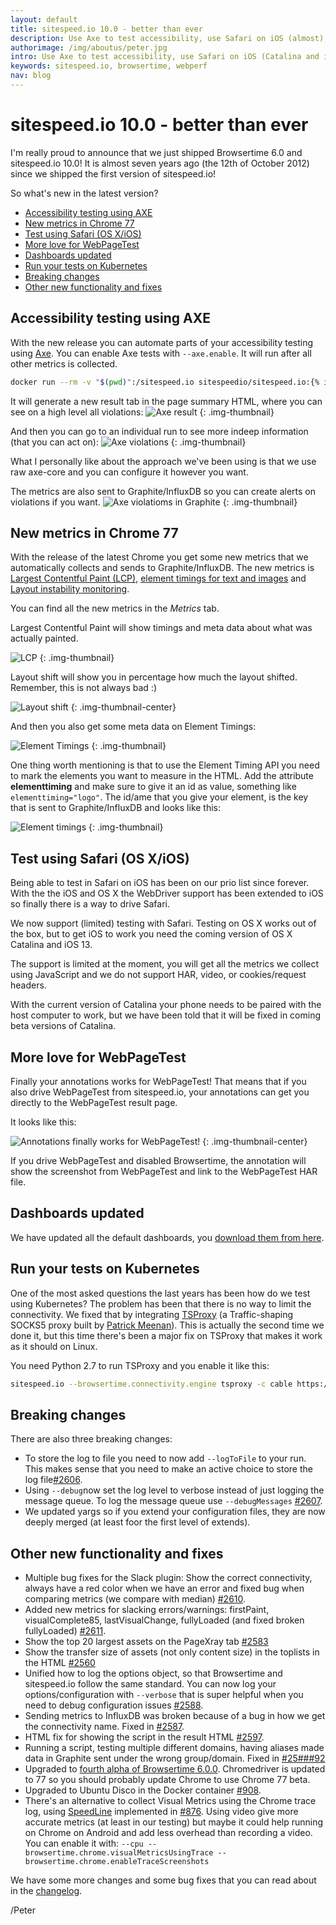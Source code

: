 ```yaml
---
layout: default
title: sitespeed.io 10.0 - better than ever
description: Use Axe to test accessibility, use Safari on iOS (almost), a lot of new metrics in Chrome and love to WebPageTest.
authorimage: /img/aboutus/peter.jpg
intro: Use Axe to test accessibility, use Safari on iOS (Catalina and iOS 13), a lot of new metrics in Chrome and more love to WebPageTest.
keywords: sitespeed.io, browsertime, webperf
nav: blog
---
```


# sitespeed.io 10.0 - better than ever

I'm really proud to announce that we just shipped Browsertime 6.0 and sitespeed.io 10.0! It is almost seven years ago (the 12th of October 2012) since we shipped the first version of sitespeed.io!

So what's new in the latest version?

- [Accessibility testing using AXE](#accesibility-testing-using-axe)
- [New metrics in Chrome 77](#new-metrics-in-chrome-77)
- [Test using Safari (OS X/iOS)](#test-using-safari-os-xios)
- [More love for WebPageTest](#more-love-for-webpagetest)
- [Dashboards updated](#dashboards-updated)
- [Run your tests on Kubernetes](#run-your-tests-on-kubernetes)
- [Breaking changes](#breaking-changes)
- [Other new functionality and fixes](#other-new-functionality-and-fixes)

## Accessibility testing using AXE
With the new release you can automate parts of your accessibility testing using [Axe](https://github.com/dequelabs/axe-core). You can enable Axe tests with `--axe.enable`. It will run after all other metrics is collected.

```bash
docker run --rm -v "$(pwd)":/sitespeed.io sitespeedio/sitespeed.io:{% include version/sitespeed.io.txt %} --axe.enable https://www.sitespeed.io
```

It will generate a new result tab in the page summary HTML, where you can see on a high level all violations:
![Axe result]({{site.baseurl}}/img/axe-result.png)
{: .img-thumbnail}

And then you can go to an individual run to see more indeep information (that you can act on):
![Axe violations]({{site.baseurl}}/img/axe-violations.png)
{: .img-thumbnail}

What I personally like about the approach we've been using is that we use raw axe-core and you can configure it however you want.

The metrics are also sent to Graphite/InfluxDB so you can create alerts on violations if you want.
![Axe violatioms in Graphite]({{site.baseurl}}/img/violations-graphite.png)
{: .img-thumbnail}

## New metrics in Chrome 77

With the release of the latest Chrome you get some new metrics that we automatically collects and sends to Graphite/InfluxDB. The new metrics is [Largest Contentful Paint (LCP)](https://web.dev/largest-contentful-paint), [element timings for text and images](https://wicg.github.io/element-timing/) and [Layout instability monitoring](https://web.dev/layout-instability-api).

You can find all the new metrics in the *Metrics* tab.

Largest Contentful Paint will show timings and meta data about what was actually painted.

![LCP]({{site.baseurl}}/img/lcp.png)
{: .img-thumbnail}

Layout shift will show you in percentage how much the layout shifted. Remember, this is not always bad :)

![Layout shift]({{site.baseurl}}/img/layout-shift.png)
{: .img-thumbnail-center}


And then you also get some meta data on Element Timings:

![Element Timings]({{site.baseurl}}/img/element-timings-html.png)
{: .img-thumbnail}

One thing worth mentioning is that to use the Element Timing API you need to mark the elements you want to measure in the HTML. Add the attribute **elementtiming** and make sure to give it an id as value, something like `elementtiming="logo"`. The id/ame that you give your element, is the key that is sent to Graphite/InfluxDB and looks like this:

![Element timings]({{site.baseurl}}/img/element-timings.png)
{: .img-thumbnail}

## Test using Safari (OS X/iOS)
Being able to test in Safari on iOS has been on our prio list since forever. With the the iOS and OS X the WebDriver support has been extended to iOS so finally there is a way to drive Safari.

We now support (limited) testing with Safari. Testing on OS X works out of the box, but to get iOS to work you need the coming version of OS X Catalina and iOS 13. 

The support is limited at the moment, you will get all the metrics we collect using JavaScript and we do not support HAR, video, or cookies/request headers.

With the current version of Catalina your phone needs to be paired with the host computer to work, but we have been told that it will be fixed in coming beta versions of Catalina.

## More love for WebPageTest
Finally your annotations works for WebPageTest! That means that if you also drive WebPageTest from sitespeed.io, your annotations can get you directly to the WebPageTest result page.

It looks like this:

![Annotations finally works for WebPageTest!]({{site.baseurl}}/img/wpt-annotations.png)
{: .img-thumbnail-center}

If you drive WebPageTest and disabled Browsertime, the annotation will show the screenshot from WebPageTest and link to the WebPageTest HAR file.

## Dashboards updated

We have updated all the default dashboards, you [download them from here](https://github.com/sitespeedio/grafana-bootstrap-docker/tree/master/dashboards/graphite).


## Run your tests on Kubernetes
One of the most asked questions the last years has been how do we test using Kubernetes? The problem has been that there is no way to limit the connectivity. We fixed that by integrating [TSProxy](https://github.com/WPO-Foundation/tsproxy) (a Traffic-shaping SOCKS5 proxy built by [Patrick Meenan](https://twitter.com/patmeenan)). This is actually the second time we done it, but this time there's been a major fix on TSProxy that makes it work as it should on Linux.

You need Python 2.7 to run TSProxy and you enable it like this:

~~~bash
sitespeed.io --browsertime.connectivity.engine tsproxy -c cable https://www.sitespeed.io/
~~~

## Breaking changes

There are also three breaking changes:

* To store the log to file you need to now add `--logToFile` to your run. This makes sense that you need to make an active choice to store the log file[#2606](https://github.com/sitespeedio/sitespeed.io/pull/2606).
* Using `--debug`now set the log level to verbose instead of just logging the message queue. To log the message queue use `--debugMessages` [#2607](https://github.com/sitespeedio/sitespeed.io/pull/2607). 
* We updated yargs so if you extend your configuration files, they are now deeply merged (at least foor the first level of extends).


## Other new functionality and fixes

* Multiple bug fixes for the Slack plugin: Show the correct connectivity, always have a red color when we have an error and fixed bug when comparing metrics (we compare with median) [#2610](https://github.com/sitespeedio/sitespeed.io/pull/2610).
* Added new metrics for slacking errors/warnings: firstPaint, visualComplete85, lastVisualChange, fullyLoaded (and fixed broken fullyLoaded) [#2611](https://github.com/sitespeedio/sitespeed.io/pull/2611). 
* Show the top 20 largest assets on the PageXray tab [#2583](https://github.com/sitespeedio/sitespeed.io/pull/2583)
* Show the transfer size of assets (not only content size) in the toplists in the HTML [#2560](https://github.com/sitespeedio/sitespeed.io/pull/2560)
* Unified how to log the options object, so that Browsertime and sitespeed.io follow the same standard. You can now log your options/configuration with `--verbose` that is super helpful when you need to debug configuration issues [#2588](https://github.com/sitespeedio/sitespeed.io/pull/2588).
* Sending metrics to InfluxDB was broken because of a bug in how we get the connectivity name. Fixed in [#2587](https://github.com/sitespeedio/sitespeed.io/pull/2587).
* HTML fix for showing the script in the result HTML [#2597](https://github.com/sitespeedio/sitespeed.io/pull/2597).
* Running a script, testing multiple different domains, having aliases made data in Graphite sent under the wrong group/domain. Fixed in [#25###92](https://github.com/sitespeedio/sitespeed.io/pull/2592)
* Upgraded to [fourth alpha of Browsertime 6.0.0](https://github.com/sitespeedio/browsertime/blob/master/CHANGELOG.md#600-alpha4---2019-08-16). Chromedriver is updated to 77 so you should probably update Chrome to use Chrome 77 beta.
* Upgraded to Ubuntu Disco in the Docker container [#908](https://github.com/sitespeedio/browsertime/pull/908).
* There's an alternative to collect Visual Metrics using the Chrome trace log, using [SpeedLine](https://github.com/paulirish/speedline) implemented in [#876](https://github.com/sitespeedio/browsertime/pull/876). Using video give more accurate metrics (at least in our testing) but maybe it could help running on Chrome on Android and add less overhead than recording a video. You can enable it with:  `--cpu --browsertime.chrome.visualMetricsUsingTrace --browsertime.chrome.enableTraceScreenshots`

We have some more changes and some bug fixes that you can read about in the [changelog](https://github.com/sitespeedio/sitespeed.io/blob/master/CHANGELOG.md).

/Peter
